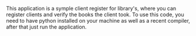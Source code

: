 This application is a symple client register for library's, where you can register clients and verify the books the client took. To use this code, you need to have python installed on your machine as well as a recent compiler, after that just run the application.